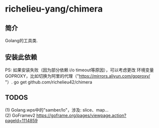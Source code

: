 # richelieu-yang/chimera

## 简介
Golang的工具类.

## 安装此依赖
PS: 如果安装失败（因为部分依赖 i/o timeout等原因），可以考虑更改
环境变量GOPROXY，比如切换为阿里的代理（"https://mirrors.aliyun.com/goproxy/ "）.
go get github.com/richelieu42/chimera

## TODOS
(1) Golang.wps中的"samber/lo"，涉及: slice、map...  
(2) GoFramev2 https://goframe.org/pages/viewpage.action?pageId=1114859

